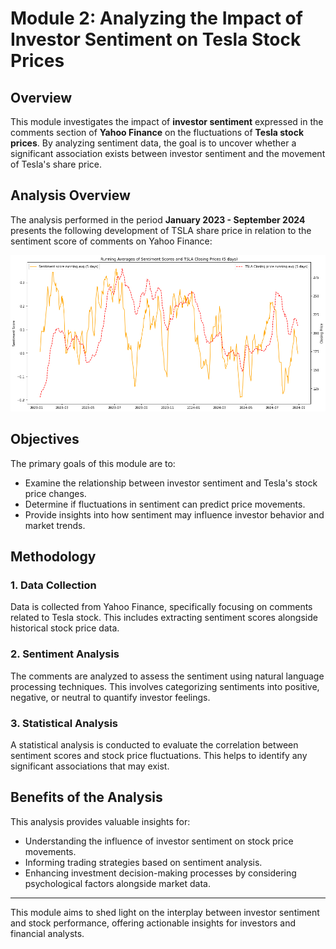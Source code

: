 # Module 2: Analyzing the Impact of Investor Sentiment on Tesla Stock Prices

## Overview

This module investigates the impact of **investor sentiment** expressed in the comments section of **Yahoo Finance** on the fluctuations of **Tesla stock prices**. By analyzing sentiment data, the goal is to uncover whether a significant association exists between investor sentiment and the movement of Tesla's share price.

## Analysis Overview

The analysis performed in the period **January 2023 - September 2024** presents the following development of TSLA share price in relation to the sentiment score of comments on Yahoo Finance:

![Sentiment and Price Line Chart](https://github.com/lukaszmacias01/CAS_UniBern_Applied_Data_Science/blob/master/MODULE2/Visuals/6%20sentiment%20and%20price%20linechart.png)

## Objectives

The primary goals of this module are to:
- Examine the relationship between investor sentiment and Tesla's stock price changes.
- Determine if fluctuations in sentiment can predict price movements.
- Provide insights into how sentiment may influence investor behavior and market trends.

## Methodology

### 1. Data Collection
Data is collected from Yahoo Finance, specifically focusing on comments related to Tesla stock. This includes extracting sentiment scores alongside historical stock price data.

### 2. Sentiment Analysis
The comments are analyzed to assess the sentiment using natural language processing techniques. This involves categorizing sentiments into positive, negative, or neutral to quantify investor feelings.

### 3. Statistical Analysis
A statistical analysis is conducted to evaluate the correlation between sentiment scores and stock price fluctuations. This helps to identify any significant associations that may exist.

## Benefits of the Analysis

This analysis provides valuable insights for:
- Understanding the influence of investor sentiment on stock price movements.
- Informing trading strategies based on sentiment analysis.
- Enhancing investment decision-making processes by considering psychological factors alongside market data.

---

This module aims to shed light on the interplay between investor sentiment and stock performance, offering actionable insights for investors and financial analysts.
